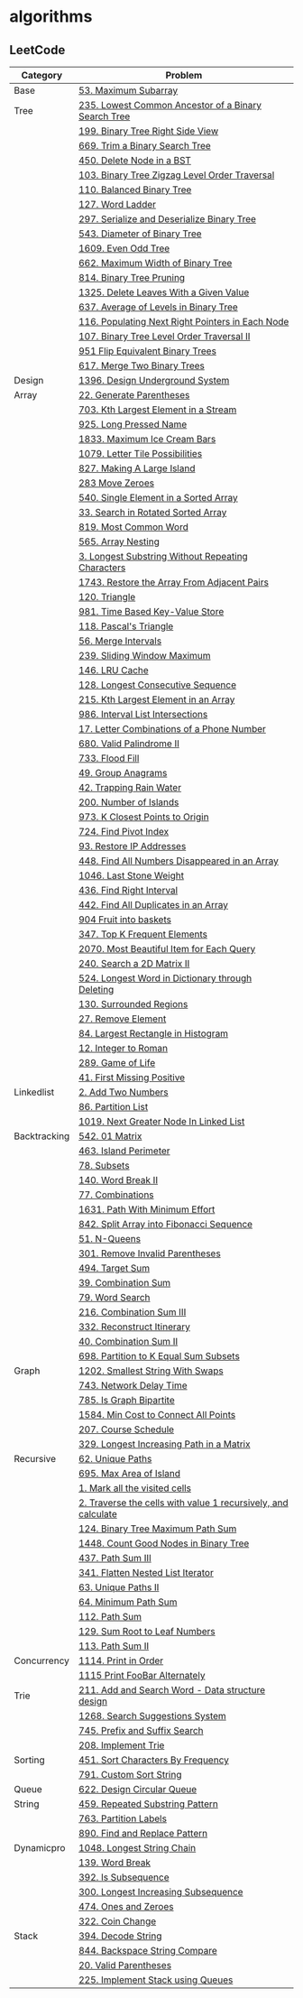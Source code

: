 # algorithms

## LeetCode

| Category | Problem |
| --------- | ------------------ |
| Base | [53. Maximum Subarray](./src/main/java/org/algo/base/MaxSubSum.java) |
| Tree | [235. Lowest Common Ancestor of a Binary Search Tree](./src/main/java/org/sean/tree/Lca.java) |
|   | [199. Binary Tree Right Side View](./src/main/java/org/sean/tree/BinaryTreeRightSide.java) |
|   | [669. Trim a Binary Search Tree](./src/main/java/org/sean/tree/BinarySearchTreeTrimmer.java) |
|   | [450. Delete Node in a BST](./src/main/java/org/sean/tree/BinarySearchTreeTrimmer.java) |
|   | [103. Binary Tree Zigzag Level Order Traversal](./src/main/java/org/sean/tree/ZigzagTraversal.java) |
|   | [110. Balanced Binary Tree](./src/main/java/org/sean/tree/BalancedBinaryTree.java) |
|   | [127. Word Ladder](./src/main/java/org/sean/tree/WordLadder.java) |
|   | [297. Serialize and Deserialize Binary Tree](./src/main/java/org/sean/tree/TreeSerializer.java) |
|   | [543. Diameter of Binary Tree](./src/main/java/org/sean/tree/Diameter.java) |
|   | [1609. Even Odd Tree](./src/main/java/org/sean/tree/EvenOddTree.java) |
|   | [662. Maximum Width of Binary Tree](./src/main/java/org/sean/tree/MaxWidthBinaryTree.java) |
|   | [814. Binary Tree Pruning](./src/main/java/org/sean/tree/BinaryTreePruner.java) |
|   | [1325. Delete Leaves With a Given Value](./src/main/java/org/sean/tree/NodeCleaner.java) |
|   | [637. Average of Levels in Binary Tree](./src/main/java/org/sean/tree/AvgLevelResolver.java) |
|   | [116. Populating Next Right Pointers in Each Node](./src/main/java/org/sean/tree/RightPointerBuilder.java) |
|   | [107. Binary Tree Level Order Traversal II](./src/main/java/org/sean/tree/LevelTraversalSolution.java) |
|   | [951 Flip Equivalent Binary Trees](./src/main/java/org/sean/tree/FlipEquivalentTree.java) |
|   | [617. Merge Two Binary Trees](./src/main/java/org/sean/tree/TreeMerger.java) |
| Design | [1396. Design Underground System](./src/main/java/org/sean/design/UndergroundSystem.java) |
| Array | [22. Generate Parentheses](./src/main/java/org/sean/array/ParenthesesGenerator.java) |
|   | [703. Kth Largest Element in a Stream](./src/main/java/org/sean/array/KthStreamLargest.java) |
|   | [925. Long Pressed Name](./src/main/java/org/sean/array/LongPressedName.java) |
|   | [1833. Maximum Ice Cream Bars](./src/main/java/org/sean/array/IceCreamCounter.java) |
|   | [1079. Letter Tile Possibilities](./src/main/java/org/sean/array/LetterTile.java) |
|   | [827. Making A Large Island](./src/main/java/org/sean/array/LargeIsland.java) |
|   | [283 Move Zeroes](./src/main/java/org/sean/array/ZeroesMover.java) |
|   | [540. Single Element in a Sorted Array](./src/main/java/org/sean/array/SingleElemFinder.java) |
|   | [33. Search in Rotated Sorted Array](./src/main/java/org/sean/array/ArraySearch.java) |
|   | [819. Most Common Word](./src/main/java/org/sean/array/CommonWordsCounter.java) |
|   | [565. Array Nesting](./src/main/java/org/sean/array/NestingArray.java) |
|   | [3. Longest Substring Without Repeating Characters](./src/main/java/org/sean/array/LongestSubstrFinder.java) |
|   | [1743. Restore the Array From Adjacent Pairs](./src/main/java/org/sean/array/AdjacentPairsToArray.java) |
|   | [120. Triangle](./src/main/java/org/sean/array/Triangle.java) |
|   | [981. Time Based Key-Value Store](./src/main/java/org/sean/array/TimeMap.java) |
|   | [118. Pascal's Triangle](./src/main/java/org/sean/array/PascalTriangle.java) |
|   | [56. Merge Intervals](./src/main/java/org/sean/array/IntervalMerger.java) |
|   | [239. Sliding Window Maximum](./src/main/java/org/sean/array/SlidingWindowMax.java) |
|   | [146. LRU Cache](./src/main/java/org/sean/array/LRUCache.java) |
|   | [128. Longest Consecutive Sequence](./src/main/java/org/sean/array/ConsecutiveSequenceFinder.java) |
|   | [215. Kth Largest Element in an Array](./src/main/java/org/sean/array/KthLargestFinder.java) |
|   | [986. Interval List Intersections](./src/main/java/org/sean/array/ListIntersection.java) |
|   | [17. Letter Combinations of a Phone Number](./src/main/java/org/sean/array/LetterCombinationFinder.java) |
|   | [680. Valid Palindrome II](./src/main/java/org/sean/array/PalindromeValidator.java) |
|   | [733. Flood Fill](./src/main/java/org/sean/array/ImageFloodFill.java) |
|   | [49. Group Anagrams](./src/main/java/org/sean/array/AnagramSorter.java) |
|   | [42. Trapping Rain Water](./src/main/java/org/sean/array/WaterBar.java) |
|   | [200. Number of Islands](./src/main/java/org/sean/array/IslandCounter.java) |
|   | [973. K Closest Points to Origin](./src/main/java/org/sean/array/KClosestPoints.java) |
|   | [724. Find Pivot Index](./src/main/java/org/sean/array/PivotFinder.java) |
|   | [93. Restore IP Addresses](./src/main/java/org/sean/array/IpChecker.java) |
|   | [448. Find All Numbers Disappeared in an Array](./src/main/java/org/sean/array/ElementFinder.java) |
|   | [1046. Last Stone Weight](./src/main/java/org/sean/array/StoneWeightResolver.java) |
|   | [436. Find Right Interval](./src/main/java/org/sean/array/RightIntervalFinder.java) |
|   | [442. Find All Duplicates in an Array](./src/main/java/org/sean/array/DuplicatesFinder.java) |
|   | [904 Fruit into baskets](./src/main/java/org/sean/array/FruitCounter.java) |
|   | [347. Top K Frequent Elements](./src/main/java/org/sean/array/FrequentElemFinder.java) |
|   | [2070. Most Beautiful Item for Each Query](./src/main/java/org/sean/array/MaxBeautyCounter.java) |
|   | [240. Search a 2D Matrix II](./src/main/java/org/sean/array/MatrixSearcher2.java) |
|   | [524. Longest Word in Dictionary through Deleting](./src/main/java/org/sean/array/LongestWordFinder.java) |
|   | [130. Surrounded Regions](./src/main/java/org/sean/array/RegionDetector.java) |
|   | [27. Remove Element](./src/main/java/org/sean/array/ElementRemoval.java) |
|   | [84. Largest Rectangle in Histogram](./src/main/java/org/sean/array/LargestRectangleFinder.java) |
|   | [12. Integer to Roman](./src/main/java/org/sean/array/IntRomanConverter.java) |
|   | [289. Game of Life](./src/main/java/org/sean/array/LifeGame.java) |
|   | [41. First Missing Positive](./src/main/java/org/sean/array/MissingPositiveFinder.java) |
| Linkedlist | [2. Add Two Numbers](./src/main/java/org/sean/linkedlist/NumAdder.java) |
|   | [86. Partition List](./src/main/java/org/sean/linkedlist/ListPartition.java) |
|   | [1019. Next Greater Node In Linked List](./src/main/java/org/sean/linkedlist/NextGreaterNode.java) |
| Backtracking | [542. 01 Matrix](./src/main/java/org/sean/backtracking/MatrixMinDistFinder.java) |
|   | [463. Island Perimeter](./src/main/java/org/sean/backtracking/IslandPerimeterCalculator.java) |
|   | [78. Subsets](./src/main/java/org/sean/backtracking/Subsets.java) |
|   | [140. Word Break II](./src/main/java/org/sean/backtracking/WordBreakII.java) |
|   | [77. Combinations](./src/main/java/org/sean/backtracking/Combinations.java) |
|   | [1631. Path With Minimum Effort](./src/main/java/org/sean/backtracking/MinEffortPathFinder.java) |
|   | [842. Split Array into Fibonacci Sequence](./src/main/java/org/sean/backtracking/FibonacciArraySplitter.java) |
|   | [51. N-Queens](./src/main/java/org/sean/backtracking/NQueens.java) |
|   | [301. Remove Invalid Parentheses](./src/main/java/org/sean/backtracking/ParenthesesEditor.java) |
|   | [494. Target Sum](./src/main/java/org/sean/backtracking/TargetSum.java) |
|   | [39. Combination Sum](./src/main/java/org/sean/backtracking/CombinationSum.java) |
|   | [79. Word Search](./src/main/java/org/sean/backtracking/WordSearcher.java) |
|   | [216. Combination Sum III](./src/main/java/org/sean/backtracking/CombinationSum3.java) |
|   | [332. Reconstruct Itinerary](./src/main/java/org/sean/backtracking/ItineraryBuilder.java) |
|   | [40. Combination Sum II](./src/main/java/org/sean/backtracking/CombinationSum2.java) |
|   | [698. Partition to K Equal Sum Subsets](./src/main/java/org/sean/backtracking/SubsetPartition.java) |
| Graph | [1202. Smallest String With Swaps](./src/main/java/org/sean/graph/SmallStrWithSwaps.java) |
|   | [743. Network Delay Time](./src/main/java/org/sean/graph/NetworkDelayTime.java) |
|   | [785. Is Graph Bipartite](./src/main/java/org/sean/graph/BipartiteChecker.java) |
|   | [1584. Min Cost to Connect All Points](./src/main/java/org/sean/graph/PointMinCost.java) |
|   | [207. Course Schedule](./src/main/java/org/sean/graph/CourseSchedule.java) |
|   | [329. Longest Increasing Path in a Matrix](./src/main/java/org/sean/graph/LongestIncPathFinder.java) |
| Recursive | [62. Unique Paths](./src/main/java/org/sean/recursive/UniquePaths.java) |
|   | [695. Max Area of Island](./src/main/java/org/sean/recursive/IslandMaxArea.java) |
|   | [1. Mark all the visited cells](./src/main/java/org/sean/recursive/IslandMaxArea.java) |
|   | [2. Traverse the cells with value 1 recursively, and calculate](./src/main/java/org/sean/recursive/IslandMaxArea.java) |
|   | [124. Binary Tree Maximum Path Sum](./src/main/java/org/sean/recursive/MaxPathCalculator.java) |
|   | [1448. Count Good Nodes in Binary Tree](./src/main/java/org/sean/recursive/GoodNodeCounter.java) |
|   | [437. Path Sum III](./src/main/java/org/sean/recursive/PathSumCounter.java) |
|   | [341. Flatten Nested List Iterator](./src/main/java/org/sean/recursive/NestedIterator.java) |
|   | [63. Unique Paths II](./src/main/java/org/sean/recursive/UniquePaths2.java) |
|   | [64. Minimum Path Sum](./src/main/java/org/sean/recursive/MinPathFinder.java) |
|   | [112. Path Sum](./src/main/java/org/sean/recursive/RootLeafPathFinder.java) |
|   | [129. Sum Root to Leaf Numbers](./src/main/java/org/sean/recursive/RootLeafPathCalculator.java) |
|   | [113. Path Sum II](./src/main/java/org/sean/recursive/RootLeafSumPathFinder.java) |
| Concurrency | [1114. Print in Order](./src/main/java/org/sean/concurrency/OrderPrinter.java) |
|   | [1115 Print FooBar Alternately](./src/main/java/org/sean/concurrency/FooBar.java) |
| Trie | [211. Add and Search Word - Data structure design](./src/main/java/org/sean/trie/TrieEx.java) |
|   | [1268. Search Suggestions System](./src/main/java/org/sean/trie/SearchHelper.java) |
|   | [745. Prefix and Suffix Search](./src/main/java/org/sean/trie/WordFilter.java) |
|   | [208. Implement Trie](./src/main/java/org/sean/trie/Trie.java) |
| Sorting | [451. Sort Characters By Frequency](./src/main/java/org/sean/sorting/FrequencySort.java) |
|   | [791. Custom Sort String](./src/main/java/org/sean/sorting/CustomSort.java) |
| Queue | [622. Design Circular Queue](./src/main/java/org/sean/queue/MyCircularQueue.java) |
| String | [459. Repeated Substring Pattern](./src/main/java/org/sean/string/RepeatedSubstrFinder.java) |
|   | [763. Partition Labels](./src/main/java/org/sean/string/LabelPartition.java) |
|   | [890. Find and Replace Pattern](./src/main/java/org/sean/string/PatternFinder.java) |
| Dynamicpro | [1048. Longest String Chain](./src/main/java/org/sean/dynamicpro/LongestStringChain.java) |
|   | [139. Word Break](./src/main/java/org/sean/dynamicpro/WordBreak.java) |
|   | [392. Is Subsequence](./src/main/java/org/sean/dynamicpro/SubsequenceChecker.java) |
|   | [300. Longest Increasing Subsequence](./src/main/java/org/sean/dynamicpro/Lis.java) |
|   | [474. Ones and Zeroes](./src/main/java/org/sean/dynamicpro/OnesAndZeroes.java) |
|   | [322. Coin Change](./src/main/java/org/sean/dynamicpro/CoinExchanger.java) |
| Stack | [394. Decode String](./src/main/java/org/sean/stack/StringDecoder.java) |
|   | [844. Backspace String Compare](./src/main/java/org/sean/stack/BackspaceStr.java) |
|   | [20. Valid Parentheses](./src/main/java/org/sean/stack/ParenthesesValidator.java) |
|   | [225. Implement Stack using Queues](./src/main/java/org/sean/stack/MyStack.java) |
